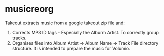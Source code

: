 # musicreorg

Takeout extracts music from a google takeout zip file and:
1) Corrects MP3 ID tags - Especially the Alburm Artist. To correctly group tracks.
2) Organises files into Album Artist -> Album Name -> Track File directory structure.
It is intended to prepare the music for Volumio.